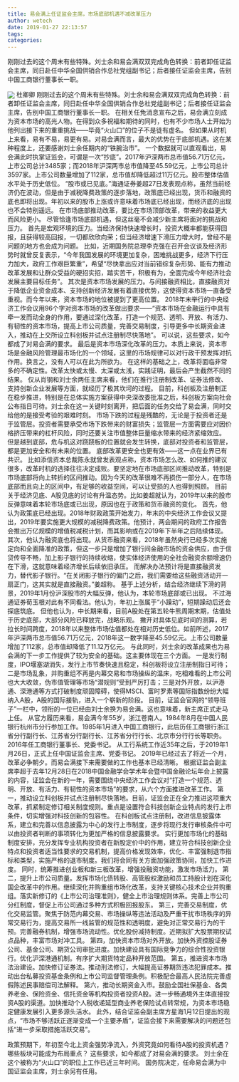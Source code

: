 ```yaml
---
title: 易会满上任证监会主席，市场底部机遇不减改革压力
author: wetech
date: 2019-01-27 22:13:57
tags: 
categories: 
---
```

刚刚过去的这个周末有些特殊。刘士余和易会满双双完成角色转换：前者卸任证监会主席，同日赴任中华全国供销合作总社党组副书记；后者接任证监会主席，告别中国工商银行董事长一职。
<!-- more -->
<img align="center" border="0" src="https://imgcdn.yicai.com/uppics/images/2019/01/8ce9a6c3624e70864d86c75234dd8caf.jpg" />
杜卿卿
刚刚过去的这个周末有些特殊。刘士余和易会满双双完成角色转换：前者卸任证监会主席，同日赴任中华全国供销合作总社党组副书记；后者接任证监会主席，告别中国工商银行董事长一职。
在相关任免消息宣布之后，易会满立刻成为资本市场的高光人物。在得到众多祝福和期待的同时，也有不少市场人士开始为他列出接下来的重重挑战——毕竟“火山口”的位子不是徒有虚名。
但如果从时机上来看，易有不易，易更有易。对易会满而言，最大的优势在于底部机遇。这在某种程度上，还要感谢刘士余任期内的“铁腕治市”。
一个数据就可以直观看出，易会满此时执掌证监会，可谓是一次“抄底”。2017年沪深两市总市值56.71万亿元，上市公司总计3485家；而2018年沪深两市总市值降至45.59亿元，上市公司总计3597家。上市公司数量增加了112家，总市值却降低超过11万亿元。股市整体估值水平处于历史低位。
“股市或已见底。”海通证券姜超27日发表观点称，虽然当前经济仍在波动，但是由于减税降费政策的逐步落地，政策底已经出现，货币和融资的底也即将出现。年初以来的股市上涨或许意味着市场底已经出现，而经济底的出现也不会特别遥远。
在市场底部推动改革，要比在市场顶部改革，带来的收益更大而风险更小。
尽管恰逢市场底部机遇，但这丝毫不会减少新主席将面对的挑战和压力。
首先是宏观环境的压力。当经济保持快速增长时，投资大概率都能获得回报，且获得较高回报，一切都欣欣向荣；但当经济增速下滑压力增大时，曾经不是问题的地方也会成为问题。
比如，近期国务院总理李克强在召开会议谈及经济形势时就曾反复表示，“今年我国发展的环境更加复杂，困难挑战更多，经济下行压力加大，政府工作艰巨繁重”，希望“尽快拿出应对当前错综复杂形势、能有力推动改革发展和让群众受益的硬招实招，踏实苦干，积极有为，全面完成今年经济社会发展主要目标任务”。
其次是资本市场发展的压力。与间接融资相比，直接融资对于降低企业资金成本、支持创新经济发展有着直接优势，这使得资本市场一直备受重视。而今年以来，资本市场的地位被提到了更高位置。
2018年末举行的中央经济工作会议用96个字对资本市场的改革做出要求——“资本市场在金融运行中具有牵一发而动全身的作用，要通过深化改革，打造一个规范、透明、开放、有活力、有韧性的资本市场，提高上市公司质量，完善交易制度，引导更多中长期资金进入，推动在上交所设立科创板并试点注册制尽快落地”。
可以说，这些要求，如今都成了对易会满的要求。
最后是资本市场深化改革的压力。本质上来说，资本市场是金融风险管理最市场化的一个领域，这里的市场规律可以对行政干预发挥对抗作用。换言之，没有人可以在此为所欲为。
在这样的基础之上，改革将面临非常多的不确定性。改革太快或太慢、太深或太浅，实践证明，最后会产生截然不同的结果。
仅从肖钢和刘士余两任主席来看，他们在推行注册制改革、证券法修改、支持创新企业发展等方面，就经历了极其坎坷的过程。
目前，科创板及注册制正在稳步推进，特别是在总体实施方案获得中央深改委批准之后，科创板方案向社会公布指日可待。刘士余在这一关键时刻离开，把后面的任务交给了易会满，同时交给他的是接受考验的艰难时刻。
市场下跌的过程是残酷的，无论是于投资者还是于监管层。投资者需要承受市场下跌带来的财富损失；监管层一方面需要应对因价格挤压带来的杠杆风险，同时还要关注市值整体巨量缩水带来的经济紧缩效应。
但是越到底部，危与机这对跷跷板的位置就会发生转换，底部对投资者和监管层，都是更加安全和有未来的位置。
底部改革更安全也更有效——这一点在业界已有共识。
比如添信资本总裁陈永就曾发表观点称，资本市场怎么改、如何推的建议很多，改革时机的选择往往决定成败。要坚定地在市场底部区间推动改革，特别是市场底部将向上转折的区间推动。因为今天的改革很难不再损伤一部分人，在市场底部而且向上的区间中，有足够的收益空间，可以让受损的人也得到照顾。
目前关于经济见底、A股见底的讨论有升温态势。比如姜超就认为，2019年以来的股市反弹意味着本轮市场底或已出现，原因也在于政策和货币融资的变化。
首先，他认为政策底已经出现。2018年财政政策开始发力，年末的中央经济工作会议又提出，2019年要实施更大规模的减税降费政策。他预计，两会期间的政府工作报告会推出万亿规模的增值税减税计划，而其影响或在2019年下半年之后陆续体现。
其次，他认为融资底也将出现。从货币融资来看，2018年虽然央行已经多次实施定向和全面降准的政策，但这一步只是增加了银行间金融市场的资金供应，由于信贷传导不畅，加上影子银行的持续收缩，使实体经济使用的全社会融资余额增速仍在下滑，这就意味着经济增长后续依旧承压。
而解决办法预计将是直接融资发力，替代影子银行。“在关闭影子银行的偏门之后，我们需要给这些融资活动开一扇正门，这其实就是直接融资。”姜超称。
基于上述分析，结合经济继续下滑的背景，2019年1月份沪深股市的大幅反弹，他认为，本轮市场底部或已出现。
不过海通证券荀玉根对此有不同看法。他认为，年初上涨属于“小躁动”，短期躁动后还会探底筑底。
但他也认为，中长期来看，目前A股处在第五轮牛熊周期末期，估值处于历史底部，大部分风险已释放完，战略乐观。
撇开对具体见底时间的测算，若拉长时间跨度，2018年以来整体市场估值都处在相对历史低位。如前所述，2017年沪深两市总市值56.71万亿元，2018年这一数字降至45.59亿元。上市公司数量增加了112家，总市值却降低了11.12万亿元。
与此同时，刘士余的改革成果也为易会满的下一步工作提供了较为安全的基础。这主要体现在三个方面。
一是发行制度，IPO堰塞湖消失，发行上市节奏快速且稳定，科创板将设立注册制指日可待；二是市场乱象，并购重组不再是内幕交易和市场操纵的温床，吃相难看的上市公司也大大收敛，伪市值管理等市场“潜规则”受到严厉打击；三是对外开放，以沪港通、深港通等方式打破制度顽固障碍，使得MSCI、富时罗素等国际指数纷纷大幅纳入A股，A股的国际接轨，进入一个崭新的阶段。
目前，证监会官网的“领导班子”一栏中，领衔的一位已经由刘士余换为易会满。这也意味着，新主席正式走马上任。
从官方履历来看，易会满今年55岁，浙江苍南人。1984年8月在中国人民银行杭州市分行参加工作。1985年1月进入中国工商银行，此后历任工商银行浙江省分行副行长、江苏省分行副行长、江苏省分行行长、北京市分行行长等职务。2016年任工商银行董事长、党委书记。
从工行系统工作近35年之后，于2019年1月26日，正式上任中国证监会主席、党委书记。
2019年已经过去了将近一个月，改革必争朝夕。而易会满接下来需要做的工作也基本已经清晰。
根据证监会副主席李超于去年12月28日在2018中国金融学会学术年会暨中国金融论坛年会上披露的内容，证监会在新的一年，需要围绕中央经济工作会议对“打造一个规范、透明、开放、有活力、有韧性的资本市场”的要求，从六个方面推进改革工作。
第一，推动设立科创板并试点注册制尽快落地。目前，证监会正在全力推进这项重大改革，抓紧制定修订相关制度规则。重点是设置符合科技创新企业特点的发行上市条件，切实增强对科技创新的包容性。
在科创板试点注册制，改进信息披露体系，建立和完善以信息披露为中心的发行上市制度，逐步将现行发行审核条件中可以由投资者判断的事项转化为更加严格的信息披露要求。
实行更加市场化的基础制度安排，充分发挥专业机构投资者在新股定价中的作用，建立符合科技创新企业特点和投资者适当性要求的交易机制，提高价格发现效率，优化、丰富强制退市指标和类型，实施严格的退市制度。我们将会同有关方面加强政策协同，加快工作进度。
同时，统筹推进创业板和新三板改革，增强投融资功能，激发市场活力。
第二，提升上市公司质量。发挥市场化债转股、高管股权激励和员工持股计划在深化国企改革中的作用。继续深化并购重组市场化改革，支持关键核心技术企业并购重组。落实新修订的《上市公司治理准则》，健全上市治理规则体系。完善上市公司分红制度，督促上市公司通过多种方式积极回报股东。
第三，完善交易制度，优化交易监管。聚焦于防范内幕交易、市场操纵等违法活动及严重干扰市场秩序的异常交易行为，提高交易所一线监管的规范性和透明度，避免对正常交易行为的干预。完善融券机制，增强市场流动性。优化股份减持制度。近期拟扩大股票期权试点品种，丰富市场对冲工具。
第四，加快资本市场对外开放。加快外资控股证券公司、基金公司、期货公司审批进度。加快建设具有国际竞争力的综合性投资银行。优化沪深港通机制。有序扩大期货特定品种开放范围。
第五，推进资本市场法治建设。加快修订证券法。推动刑法修订，大幅提高证券期货违法犯罪成本。推动出台私募投资基金条例和上市公司监督管理条例。积极配合最高人民法院完善虚假陈述民事赔偿司法解释。
第六，推动长期资金入市。鼓励全国社保基金、各类养老金、保险资金、信托资金等机构投资者投资A股。进一步畅通境外主体直接投资A股的渠道。加快推动个人税收递延型商业养老保险试点转常规，为资本市场稳定健康发展引入更多源头活水。
此外，结合证监会副主席方星海1月12日提出的观点，“市场不够活跃正逐渐变成一个主要矛盾”，证监会接下来需要解决的问题还包括“进一步采取措施活跃交易”。
 
 
政策预期下，年初至今北上资金强势净流入，外资究竟如何看待A股的投资机遇？哪些板块可能成为布局重点？
这些要求，如今都成了对易会满的要求。
刘士余在这个被称为“火山口”的职位上工作已近三年时间。
国务院决定，任命易会满为中国证监会主席，刘士余另有任用。
